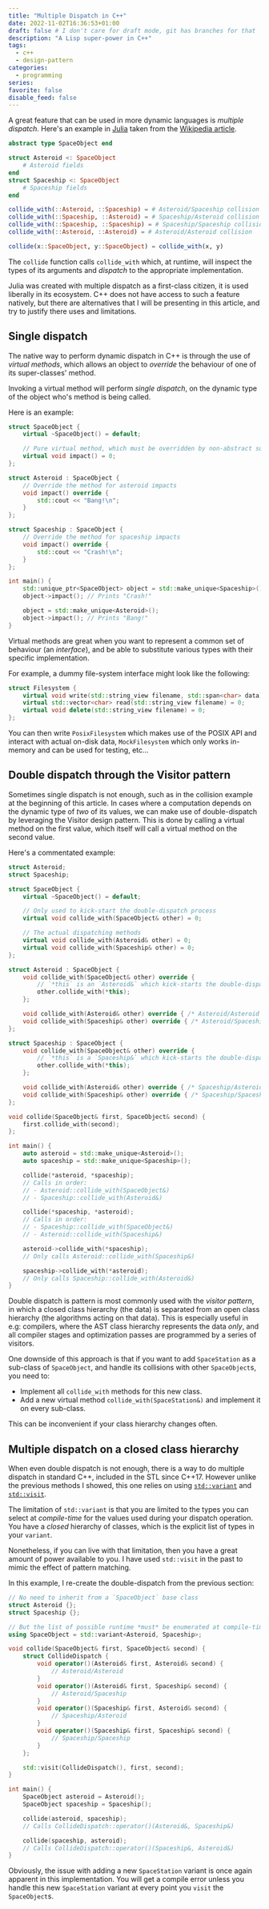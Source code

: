 ```yaml
---
title: "Multiple Dispatch in C++"
date: 2022-11-02T16:36:53+01:00
draft: false # I don't care for draft mode, git has branches for that
description: "A Lisp super-power in C++"
tags:
  - c++
  - design-pattern
categories:
  - programming
series:
favorite: false
disable_feed: false
---
```


A great feature that can be used in more dynamic languages is *multiple
dispatch*. Here's an example in [Julia][julia-lang] taken from the [Wikipedia
article][wiki-multiple-dispatch].

```julia
abstract type SpaceObject end

struct Asteroid <: SpaceObject
    # Asteroid fields
end
struct Spaceship <: SpaceObject
    # Spaceship fields
end

collide_with(::Asteroid, ::Spaceship) = # Asteroid/Spaceship collision
collide_with(::Spaceship, ::Asteroid) = # Spaceship/Asteroid collision
collide_with(::Spaceship, ::Spaceship) = # Spaceship/Spaceship collision
collide_with(::Asteroid, ::Asteroid) = # Asteroid/Asteroid collision

collide(x::SpaceObject, y::SpaceObject) = collide_with(x, y)
```

The `collide` function calls `collide_with` which, at runtime, will inspect the
types of its arguments and *dispatch* to the appropriate implementation.

Julia was created with multiple dispatch as a first-class citizen, it is used
liberally in its ecosystem. C++ does not have access to such a feature natively,
but there are alternatives that I will be presenting in this article, and try to
justify there uses and limitations.

[julia-lang]: https://julialang.org/
[wiki-multiple-dispatch]: https://en.wikipedia.org/wiki/Multiple_dispatch
<!--more-->

## Single dispatch

The native way to perform dynamic dispatch in C++ is through the
use of *virtual methods*, which allows an object to *override* the behaviour of
one of its super-classes' method.

Invoking a virtual method will perform *single dispatch*, on the dynamic type
of the object who's method is being called.

Here is an example:

```cpp
struct SpaceObject {
    virtual ~SpaceObject() = default;

    // Pure virtual method, which must be overridden by non-abstract sub-classes
    virtual void impact() = 0;
};

struct Asteroid : SpaceObject {
    // Override the method for asteroid impacts
    void impact() override {
        std::cout << "Bang!\n";
    }
};

struct Spaceship : SpaceObject {
    // Override the method for spaceship impacts
    void impact() override {
        std::cout << "Crash!\n";
    }
};

int main() {
    std::unique_ptr<SpaceObject> object = std::make_unique<Spaceship>();
    object->impact(); // Prints "Crash!"

    object = std::make_unique<Asteroid>();
    object->impact(); // Prints "Bang!"
}
```

Virtual methods are great when you want to represent a common set of behaviour
(an *interface*), and be able to substitute various types with their specific
implementation.

For example, a dummy file-system interface might look like the following:

```cpp
struct Filesystem {
    virtual void write(std::string_view filename, std::span<char> data) = 0;
    virtual std::vector<char> read(std::string_view filename) = 0;
    virtual void delete(std::string_view filename) = 0;
};
```

You can then write `PosixFilesystem` which makes use of the POSIX API and
interact with actual on-disk data, `MockFilesystem` which only works in-memory
and can be used for testing, etc...

## Double dispatch through the Visitor pattern

Sometimes single dispatch is not enough, such as in the collision example at the
beginning of this article. In cases where a computation depends on the dynamic
type of *two* of its values, we can make use of double-dispatch by leveraging
the Visitor design pattern. This is done by calling a virtual method on the
first value, which itself will call a virtual method on the second value.

Here's a commentated example:

```cpp
struct Asteroid;
struct Spaceship;

struct SpaceObject {
    virtual ~SpaceObject() = default;

    // Only used to kick-start the double-dispatch process
    virtual void collide_with(SpaceObject& other) = 0;

    // The actual dispatching methods
    virtual void collide_with(Asteroid& other) = 0;
    virtual void collide_with(Spaceship& other) = 0;
};

struct Asteroid : SpaceObject {
    void collide_with(SpaceObject& other) override {
        // `*this` is an `Asteroid&` which kick-starts the double-dispatch
        other.collide_with(*this);
    };

    void collide_with(Asteroid& other) override { /* Asteroid/Asteroid */ };
    void collide_with(Spaceship& other) override { /* Asteroid/Spaceship */ };
};

struct Spaceship : SpaceObject {
    void collide_with(SpaceObject& other) override {
        // `*this` is a `Spaceship&` which kick-starts the double-dispatch
        other.collide_with(*this);
    };

    void collide_with(Asteroid& other) override { /* Spaceship/Asteroid */ };
    void collide_with(Spaceship& other) override { /* Spaceship/Spaceship */ };
};

void collide(SpaceObject& first, SpaceObject& second) {
    first.collide_with(second);
};

int main() {
    auto asteroid = std::make_unique<Asteroid>();
    auto spaceship = std::make_unique<Spaceship>();

    collide(*asteroid, *spaceship);
    // Calls in order:
    // - Asteroid::collide_with(SpaceObject&)
    // - Spaceship::collide_with(Asteroid&)

    collide(*spaceship, *asteroid);
    // Calls in order:
    // - Spaceship::collide_with(SpaceObject&)
    // - Asteroid::collide_with(Spaceship&)

    asteroid->collide_with(*spaceship);
    // Only calls Asteroid::collide_with(Spaceship&)

    spaceship->collide_with(*asteroid);
    // Only calls Spaceship::collide_with(Asteroid&)
}
```

Double dispatch is pattern is most commonly used with the *visitor pattern*, in
which a closed class hierarchy (the data) is separated from an open class
hierarchy (the algorithms acting on that data). This is especially useful in
e.g: compilers, where the AST class hierarchy represents the data *only*, and
all compiler stages and optimization passes are programmed by a series of
visitors.

One downside of this approach is that if you want to add `SpaceStation` as
a sub-class of `SpaceObject`, and handle its collisions with other
`SpaceObject`s, you need to:

* Implement all `collide_with` methods for this new class.
* Add a new virtual method `collide_with(SpaceStation&)` and implement it on
  every sub-class.

This can be inconvenient if your class hierarchy changes often.

## Multiple dispatch on a closed class hierarchy

When even double dispatch is not enough, there is a way to do multiple dispatch
in standard C++, included in the STL since C++17. However unlike the previous
methods I showed, this one relies on using [`std::variant`][variant-cppref] and
[`std::visit`][visit-cppref].

[variant-cppref]: https://en.cppreference.com/w/cpp/utility/variant
[visit-cppref]: https://en.cppreference.com/w/cpp/utility/variant/visit

The limitation of `std::variant` is that you are limited to the types you can
select at *compile-time* for the values used during your dispatch operation.
You have a *closed* hierarchy of classes, which is the explicit list of types in
your `variant`.

Nonetheless, if you can live with that limitation, then you have a great amount
of power available to you. I have used `std::visit` in the past to mimic the
effect of pattern matching.

In this example, I re-create the double-dispatch from the previous section:

```cpp
// No need to inherit from a `SpaceObject` base class
struct Asteroid {};
struct Spaceship {};

// But the list of possible runtime *must* be enumerated at compile-time
using SpaceObject = std::variant<Asteroid, Spaceship>;

void collide(SpaceObject& first, SpaceObject& second) {
    struct CollideDispatch {
        void operator()(Asteroid& first, Asteroid& second) {
            // Asteroid/Asteroid
        }
        void operator()(Asteroid& first, Spaceship& second) {
            // Asteroid/Spaceship
        }
        void operator()(Spaceship& first, Asteroid& second) {
            // Spaceship/Asteroid
        }
        void operator()(Spaceship& first, Spaceship& second) {
            // Spaceship/Spaceship
        }
    };

    std::visit(CollideDispatch(), first, second);
}

int main() {
    SpaceObject asteroid = Asteroid();
    SpaceObject spaceship = Spaceship();

    collide(asteroid, spaceship);
    // Calls CollideDispatch::operator()(Asteroid&, Spaceship&)

    collide(spaceship, asteroid);
    // Calls CollideDispatch::operator()(Spaceship&, Asteroid&)
}
```

Obviously, the issue with adding a new `SpaceStation` variant is once again
apparent in this implementation. You will get a compile error unless you handle
this new `SpaceStation` variant at every point you `visit` the `SpaceObject`s.
